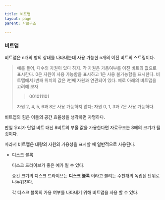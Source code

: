 ```yaml
---

title: 비트맵
layout: page
parent: 자료구조

---
```



### 비트맵

비트맵은 n개의 항의 상태를 나타내는데 사용 가능한 n개의 이진 비트의 스트링이다.

> 예를 들어, 다수의 자원이 있다 하자.
각 자원은 가용여부를 이진 비트의 값으로 표시한다.
0은 자원이 사용 가능함을 표시하고 1은 사용 불가능함을 표시한다.
비트맵에서 i번째 위치의 값은 i번째 자원과 연관되어 있다.
예로 아래의 비트맵을 고려해 보자
> 
> 
> > 001011101
> > 
> 
> 자원 2, 4, 5, 6과 8은 사용 가능하지 않다; 자원 0, 1, 3과 7은 사용 가능하다.
> 

비트맵의 힘은 이들의 공간 효율성을 생각하면 자명하다.

만일 우리가 단일 비트 대신 8비트의 부울 값을 가용한다면 자료구조는 8배의 크기가 될 것이다.

따라서 비트맵은 대랑의 자원의 가용성을 표시할 때 일반적으로 사용된다.

- 디스크 블록
    
    디스크 드라이브가 좋은 예가 될 수 있다.
    
    중간 크기의 디스크 드라이브는 **디스크 블록** 이라고 불리는 수천개의 독립된 단위로 나누워진다.
    
    각 디스크 블록의 가용 여부를 나타내기 위해 비트맵을 사용 할 수 있다.